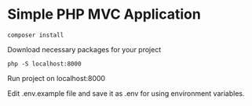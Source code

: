 # Simple PHP MVC Application
``
composer install
``

Download necessary packages for your project

``
php -S localhost:8000
``

Run project on localhost:8000

Edit .env.example file and save it as .env for using environment variables.